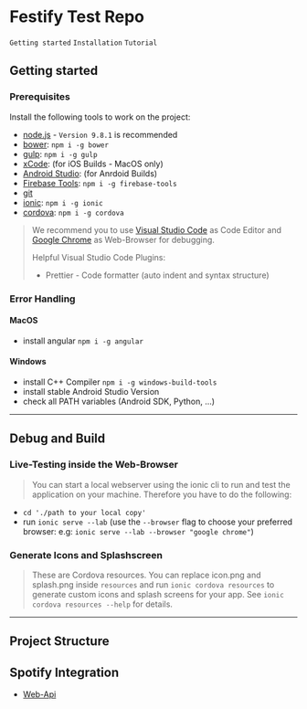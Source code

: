 # Festify Test Repo

`Getting started` `Installation` `Tutorial`

## Getting started

### Prerequisites

Install the following tools to work on the project:

* [node.js](https://nodejs.org/en/) - `Version 9.8.1` is recommended
* [bower](https://bower.io): `npm i -g bower`
* [gulp](https://gulpjs.com): `npm i -g gulp`
* [xCode](https://developer.apple.com/xcode/): (for iOS Builds - MacOS only)
* [Android Studio](https://developer.android.com/studio/install.html): (for
  Anrdoid Builds)
* [Firebase Tools](https://github.com/firebase/firebase-tools): `npm i -g
  firebase-tools`
* [git](https://git-scm.com/downloads)
* [ionic](https://ionicframework.com): `npm i -g ionic`
* [cordova](https://cordova.apache.org/#getstarted): `npm i -g cordova`

> We recommend you to use [Visual Studio Code](https://code.visualstudio.com) as
> Code Editor and
> [Google Chrome](https://www.google.de/chrome/browser/desktop/index.html?brand=CHBD&gclid=Cj0KCQiA6enQBRDUARIsAGs1YQgSG4irEkY5yKQGjqnhG4trSkeNG-MqV5tAbNmjH4n5LEULoazfYBEaAvuIEALw_wcB&gclsrc=aw.ds&dclid=COOklfCM3dcCFQOFGQodhCwBQQ)
> as Web-Browser for debugging.
>
> Helpful Visual Studio Code Plugins:
> 
> * Prettier - Code formatter (auto indent and syntax structure)

### Error Handling

#### MacOS

* install angular `npm i -g angular`

#### Windows

* install C++ Compiler `npm i -g windows-build-tools`
* install stable Android Studio Version
* check all PATH variables (Android SDK, Python, ...)

---

## Debug and Build

### Live-Testing inside the Web-Browser

> You can start a local webserver using the ionic cli to run and test the
> application on your machine. Therefore you have to do the following:

* `cd './path to your local copy'`
* run `ionic serve --lab` (use the `--browser` flag to choose your preferred
  browser: e.g: `ionic serve --lab --browser "google chrome"`)

### Generate Icons and Splashscreen

> These are Cordova resources. You can replace icon.png and splash.png inside
> `resources` and run `ionic cordova resources` to generate custom icons and
> splash screens for your app. See `ionic cordova resources --help` for details.

---

## Project Structure

## Spotify Integration

* [Web-Api](https://developer.spotify.com/web-api/)
